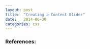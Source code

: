 ```yaml
---
layout: post
title:  "Creating a Content Slider"
date:   2014-06-30 
categories: css 
---
```


<html>

<head>
<meta charset="utf-8">
<meta content="stuff, to, help, search, engines, not" name="keywords">
<meta content="What this page is about." name="description">
<meta content="An Interesting Title Goes Here" name="title">
<title>An Interesting Title Goes Here</title>
 
<style>
 
</style>
</head>
 
<body>
 
 
 
 
<script>
 
</script>
</body>
</html>







### References: 
